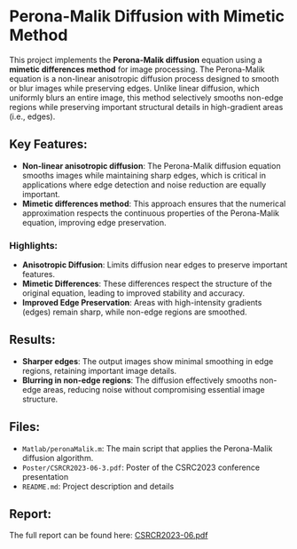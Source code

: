 # Perona-Malik Diffusion with Mimetic Method

This project implements the **Perona-Malik diffusion** equation using a **mimetic differences method** for image processing. The Perona-Malik equation is a non-linear anisotropic diffusion process designed to smooth or blur images while preserving edges. Unlike linear diffusion, which uniformly blurs an entire image, this method selectively smooths non-edge regions while preserving important structural details in high-gradient areas (i.e., edges).

## Key Features:
- **Non-linear anisotropic diffusion**: The Perona-Malik diffusion equation smooths images while maintaining sharp edges, which is critical in applications where edge detection and noise reduction are equally important.
- **Mimetic differences method**: This approach ensures that the numerical approximation respects the continuous properties of the Perona-Malik equation, improving edge preservation.

### Highlights:
- **Anisotropic Diffusion**: Limits diffusion near edges to preserve important features.
- **Mimetic Differences**: These differences respect the structure of the original equation, leading to improved stability and accuracy.
- **Improved Edge Preservation**: Areas with high-intensity gradients (edges) remain sharp, while non-edge regions are smoothed.

## Results:
- **Sharper edges**: The output images show minimal smoothing in edge regions, retaining important image details.
- **Blurring in non-edge regions**: The diffusion effectively smooths non-edge areas, reducing noise without compromising essential image structure.

## Files:

- `Matlab/peronaMalik.m`: The main script that applies the Perona-Malik diffusion algorithm.
- `Poster/CSRCR2023-06-3.pdf`: Poster of the CSRC2023 conference presentation
- `README.md`: Project description and details

## Report:

The full report can be found here: [CSRCR2023-06.pdf](https://www.csrc.sdsu.edu/research_reports/CSRCR2023-06.pdf)

